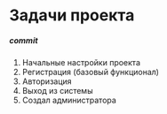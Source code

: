 # Задачи проекта

##### commit
1. Начальные настройки проекта
2. Регистрация (базовый функционал)
3. Авторизация
4. Выход из системы
5. Создал администратора
